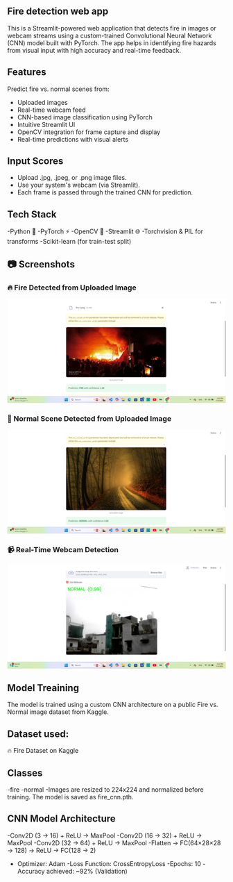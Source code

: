 
## Fire detection web app
This is a Streamlit-powered web application that detects fire in images or webcam streams using a custom-trained Convolutional Neural Network (CNN) model built with PyTorch. The app helps in identifying fire hazards from visual input with high accuracy and real-time feedback.

## Features

Predict fire vs. normal scenes from:
- Uploaded images
- Real-time webcam feed
- CNN-based image classification using PyTorch
- Intuitive Streamlit UI
- OpenCV integration for frame capture and display
- Real-time predictions with visual alerts
 ## Input Scores
- Upload .jpg, .jpeg, or .png image files.
- Use your system's webcam (via Streamlit).
- Each frame is passed through the trained CNN for prediction.

## Tech Stack
-Python 🐍
-PyTorch ⚡
-OpenCV 🎥
-Streamlit 🌐
-Torchvision & PIL for transforms
-Scikit-learn (for train-test split)

## 📷 Screenshots

### 🔥 Fire Detected from Uploaded Image
![Fire Prediction](assests/image1.png)

### 🌲 Normal Scene Detected from Uploaded Image
![Normal Prediction](assests/image2.png)

### 📹 Real-Time Webcam Detection
![Webcam Prediction](assests/image3.png)

## Model Treaining
The model is trained using a custom CNN architecture on a public Fire vs. Normal image dataset from Kaggle.

## Dataset used:
🔥 Fire Dataset on Kaggle

## Classes
 -fire
 -normal
 -Images are resized to 224x224 and normalized before training. The model is saved as fire_cnn.pth.

## CNN Model Architecture
-Conv2D (3 → 16) + ReLU → MaxPool
-Conv2D (16 → 32) + ReLU → MaxPool
-Conv2D (32 → 64) + ReLU → MaxPool
-Flatten → FC(64×28×28 → 128) → ReLU → FC(128 → 2)
  - Optimizer: Adam
  -Loss Function: CrossEntropyLoss
  -Epochs: 10
  -Accuracy achieved: ~92% (Validation)
